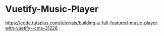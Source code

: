 # Vuetify-Music-Player
https://code.tutsplus.com/tutorials/building-a-full-featured-music-player-with-vuetify--cms-31228
